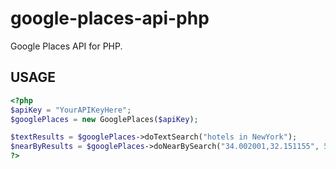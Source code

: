 google-places-api-php
=====================

Google Places API for PHP.

## USAGE ##
```php
<?php
$apiKey = "YourAPIKeyHere";
$googlePlaces = new GooglePlaces($apiKey);

$textResults = $googlePlaces->doTextSearch("hotels in NewYork");
$nearByResults = $googlePlaces->doNearBySearch("34.002001,32.151155", 5000);
?>
```
